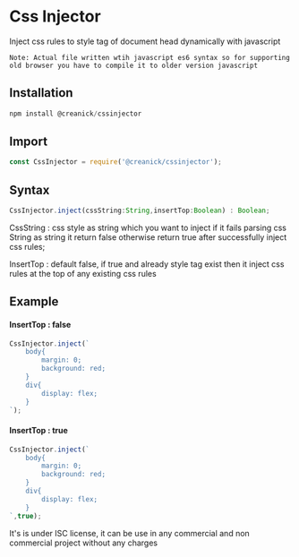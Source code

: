 # Css Injector

Inject css rules to style tag of document head dynamically with javascript

```
Note: Actual file written wtih javascript es6 syntax so for supporting old browser you have to compile it to older version javascript
```

## Installation

```javascript
npm install @creanick/cssinjector
```

## Import

```javascript
const CssInjector = require('@creanick/cssinjector');
```

## Syntax

```javascript
CssInjector.inject(cssString:String,insertTop:Boolean) : Boolean;
```

CssString : css style as string which you want to inject if it fails parsing css String as string it return false otherwise return true after successfully inject css rules;

InsertTop : default false, if true and already style tag exist then it inject css rules at the top of any existing css rules

## Example

#### InsertTop : false

```javascript
CssInjector.inject(`
    body{
        margin: 0;
        background: red;
    }
    div{
        display: flex;
    }
`);
```

#### InsertTop : true

```javascript
CssInjector.inject(`
    body{
        margin: 0;
        background: red;
    }
    div{
        display: flex;
    }
`,true);
```

It's is under ISC license, it can be use in any commercial and non commercial project without any charges